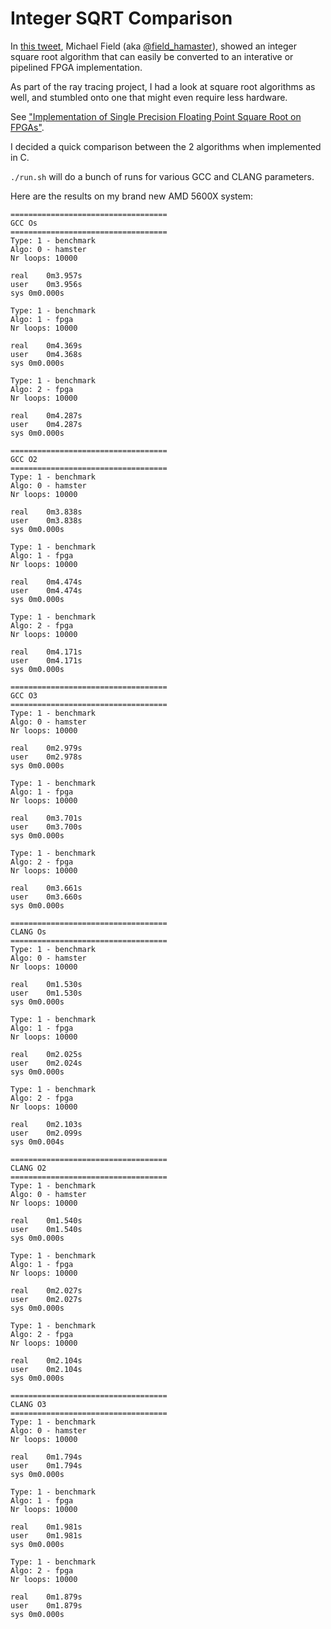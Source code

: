 
# Integer SQRT Comparison

In [this tweet](https://twitter.com/field_hamster/status/1326800952586874883), Michael Field
(aka [@field_hamaster](https://twitter.com/field_hamster)), showed an integer square root
algorithm that can easily be converted to an interative or pipelined FPGA implementation.

As part of the ray tracing project, I had a look at square root algorithms as well, and
stumbled onto one that might even require less hardware.

See ["Implementation of Single Precision Floating Point Square Root on FPGAs"](https://yamin.cis.k.hosei.ac.jp/papers/FCCM97.pdf).

I decided a quick comparison between the 2 algorithms when implemented in C.

`./run.sh` will do a bunch of runs for various GCC and CLANG parameters.

Here are the results on my brand new AMD 5600X system:

```
===================================
GCC Os
===================================
Type: 1 - benchmark
Algo: 0 - hamster
Nr loops: 10000

real	0m3.957s
user	0m3.956s
sys	0m0.000s

Type: 1 - benchmark
Algo: 1 - fpga
Nr loops: 10000

real	0m4.369s
user	0m4.368s
sys	0m0.000s

Type: 1 - benchmark
Algo: 2 - fpga
Nr loops: 10000

real	0m4.287s
user	0m4.287s
sys	0m0.000s

===================================
GCC O2
===================================
Type: 1 - benchmark
Algo: 0 - hamster
Nr loops: 10000

real	0m3.838s
user	0m3.838s
sys	0m0.000s

Type: 1 - benchmark
Algo: 1 - fpga
Nr loops: 10000

real	0m4.474s
user	0m4.474s
sys	0m0.000s

Type: 1 - benchmark
Algo: 2 - fpga
Nr loops: 10000

real	0m4.171s
user	0m4.171s
sys	0m0.000s

===================================
GCC O3
===================================
Type: 1 - benchmark
Algo: 0 - hamster
Nr loops: 10000

real	0m2.979s
user	0m2.978s
sys	0m0.000s

Type: 1 - benchmark
Algo: 1 - fpga
Nr loops: 10000

real	0m3.701s
user	0m3.700s
sys	0m0.000s

Type: 1 - benchmark
Algo: 2 - fpga
Nr loops: 10000

real	0m3.661s
user	0m3.660s
sys	0m0.000s

===================================
CLANG Os
===================================
Type: 1 - benchmark
Algo: 0 - hamster
Nr loops: 10000

real	0m1.530s
user	0m1.530s
sys	0m0.000s

Type: 1 - benchmark
Algo: 1 - fpga
Nr loops: 10000

real	0m2.025s
user	0m2.024s
sys	0m0.000s

Type: 1 - benchmark
Algo: 2 - fpga
Nr loops: 10000

real	0m2.103s
user	0m2.099s
sys	0m0.004s

===================================
CLANG O2
===================================
Type: 1 - benchmark
Algo: 0 - hamster
Nr loops: 10000

real	0m1.540s
user	0m1.540s
sys	0m0.000s

Type: 1 - benchmark
Algo: 1 - fpga
Nr loops: 10000

real	0m2.027s
user	0m2.027s
sys	0m0.000s

Type: 1 - benchmark
Algo: 2 - fpga
Nr loops: 10000

real	0m2.104s
user	0m2.104s
sys	0m0.000s

===================================
CLANG O3
===================================
Type: 1 - benchmark
Algo: 0 - hamster
Nr loops: 10000

real	0m1.794s
user	0m1.794s
sys	0m0.000s

Type: 1 - benchmark
Algo: 1 - fpga
Nr loops: 10000

real	0m1.981s
user	0m1.981s
sys	0m0.000s

Type: 1 - benchmark
Algo: 2 - fpga
Nr loops: 10000

real	0m1.879s
user	0m1.879s
sys	0m0.000s
```
